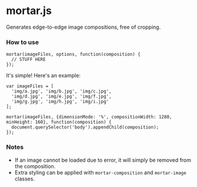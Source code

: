 # mortar.js

Generates edge-to-edge image compositions, free of cropping.

### How to use

```
mortar(imageFiles, options, function(composition) {
  // STUFF HERE
});
```

It's simple! Here's an example:
```
var imageFiles = [
  'img/a.jpg', 'img/b.jpg', 'img/c.jpg',
  'img/d.jpg', 'img/e.jpg', 'img/f.jpg',
  'img/g.jpg', 'img/h.jpg', 'img/i.jpg'
];

mortar(imageFiles, {dimensionMode: '%', compositionWidth: 1280, minHeight: 160}, function(composition) {
  document.querySelector('body').appendChild(composition);
});
```

### Notes

- If an image cannot be loaded due to error, it will simply be removed from the composition.
- Extra styling can be applied with `mortar-composition` and `mortar-image` classes.

